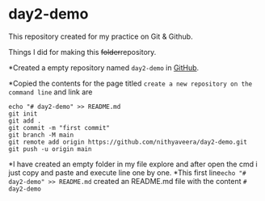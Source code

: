 # day2-demo


This repository created for my practice on Git & Github.


Things I did for making this ~~folder~~repository.

*Created a empty repository named `day2-demo` in [GitHub](https://github.com/new).

*Copied the contents for the page titled `create a new repository on the command line` and link are

```
echo "# day2-demo" >> README.md
git init
git add .
git commit -m "first commit"
git branch -M main
git remote add origin https://github.com/nithyaveera/day2-demo.git
git push -u origin main
```
*I have created an empty folder in my file explore and after open the cmd i just copy and paste and execute line one by one.
  *This first line`echo "# day2-demo" >> README.md` created an README.md file with the content `# day2-demo`


